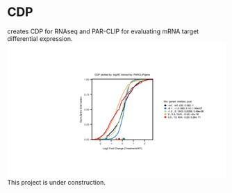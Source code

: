 # CDP
creates CDP for RNAseq and PAR-CLIP for evaluating mRNA target differential expression.
![picture](CDP.png)
This project is under construction.
